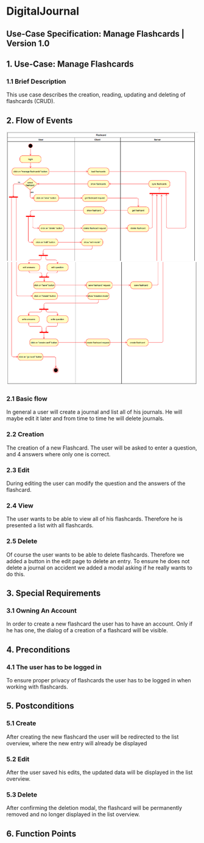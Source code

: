 # DigitalJournal
## Use-Case Specification: Manage Flashcards | Version 1.0
## 1. Use-Case: Manage Flashcards
### 1.1 Brief Description
This use case describes the creation, reading, updating and deleting of flashcards (CRUD).

## 2. Flow of Events
![activity diagram part1](AC_part1.PNG)
![activity diagram part2](AC_part2.PNG)

### 2.1 Basic flow
In general a user will create a journal and list all of his journals. He will maybe edit it later and from time to time he will delete journals.

### 2.2 Creation
The creation of a new Flashcard. The user will be asked to enter a question, and 4 answers where only one is correct.

### 2.3 Edit
During editing the user can modify the question and the answers of the flashcard.


### 2.4 View
The user wants to be able to view all of his flashcards. Therefore he is presented a list with all flashcards.

### 2.5 Delete
Of course the user wants to be able to delete flashcards. Therefore we added a button in the edit page to delete an entry. To ensure he does not delete a journal on accident we added a modal asking if he really wants to do this.


## 3. Special Requirements
### 3.1 Owning An Account
In order to create a new flashcard the user has to have an account. Only if he has one, the dialog of a creation of a flashcard will be visible.

## 4. Preconditions
### 4.1 The user has to be logged in
To ensure proper privacy of flashcards the user has to be logged in when working with flashcards.

## 5. Postconditions
### 5.1 Create
After creating the new flashcard the user will be redirected to the list overview, where the new entry will already be displayed

### 5.2 Edit
After the user saved his edits, the updated data will be displayed in the list overview.

### 5.3 Delete
After confirming the deletion modal, the flashcard will be permanently removed and no longer displayed in the list overview.

## 6. Function Points
